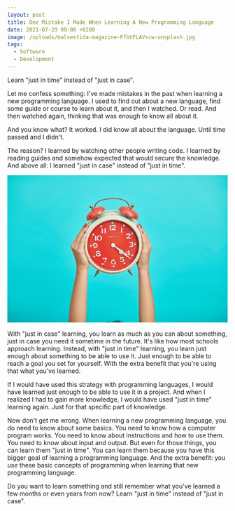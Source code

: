 ```yaml
---
layout: post
title: One Mistake I Made When Learning A New Programming Language
date: 2021-07-29 09:08 +0200
image: /uploads/malvestida-magazine-FfbVFLAVscw-unsplash.jpg
tags:
  - Software
  - Development
---
```


Learn "just in time" instead of "just in case".

Let me confess something: I've made mistakes in the past when learning a new programming language. I used to find out about a new language, find some guide or course to learn about it, and then I watched. Or read. And then watched again, thinking that was enough to know all about it.

And you know what? It worked. I did know all about the language. Until time passed and I didn't.

The reason? I learned by watching other people writing code. I learned by reading guides and somehow expected that would secure the knowledge. And above all: I learned "just in case" instead of "just in time".

![Time](/uploads/malvestida-magazine-FfbVFLAVscw-unsplash.jpg)

With "just in case" learning, you learn as much as you can about something, just in case you need it sometime in the future. It's like how most schools approach learning. Instead, with "just in time" learning, you learn just enough about something to be able to use it. Just enough to be able to reach a goal you set for yourself. With the extra benefit that you're using that what you've learned.

If I would have used this strategy with programming languages, I would have learned just enough to be able to use it in a project. And when I realized I had to gain more knowledge, I would have used "just in time" learning again. Just for that specific part of knowledge.

Now don't get me wrong. When learning a new programming language, you do need to know about some basics. You need to know how a computer program works. You need to know about instructions and how to use them. You need to know about input and output. But even for those things, you can learn them "just in time". You can learn them because you have this bigger goal of learning a programming language. And the extra benefit: you *use* these basic concepts of programming when learning that new programming language.

Do you want to learn something and still remember what you've learned a few months or even years from now? Learn "just in time" instead of "just in case".